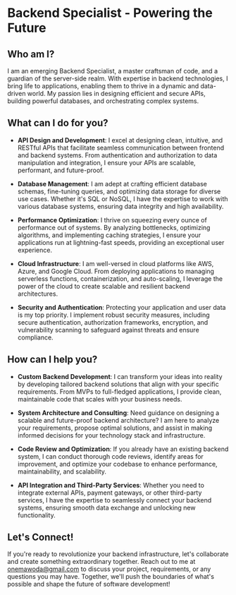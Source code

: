 # Backend Specialist - Powering the Future

## Who am I?

I am an emerging Backend Specialist, a master craftsman of code, and a guardian of the server-side realm. With expertise in backend technologies,
I bring life to applications, enabling them to thrive in a dynamic and data-driven world. 
My passion lies in designing efficient and secure APIs, building powerful databases, and orchestrating complex systems.

## What can I do for you?

- **API Design and Development**: I excel at designing clean, intuitive, and RESTful APIs that facilitate seamless communication between frontend and backend systems. 
  From authentication and authorization to data manipulation and integration, I ensure your APIs are scalable, performant, and future-proof.

- **Database Management**: I am adept at crafting efficient database schemas, fine-tuning queries, and optimizing data storage for diverse use cases.
   Whether it's SQL or NoSQL, I have the expertise to work with various database systems, ensuring data integrity and high availability.

- **Performance Optimization**: I thrive on squeezing every ounce of performance out of systems. By analyzing bottlenecks, optimizing algorithms, and implementing caching strategies, I ensure your applications run at lightning-fast speeds, providing an exceptional user experience.

- **Cloud Infrastructure**: I am well-versed in cloud platforms like AWS, Azure, and Google Cloud. From deploying applications to managing serverless functions, containerization, and auto-scaling, I leverage the power of the cloud to create scalable and resilient backend architectures.

- **Security and Authentication**: Protecting your application and user data is my top priority. I implement robust security measures, including secure authentication, authorization frameworks, encryption, and vulnerability scanning to safeguard against threats and ensure compliance.

## How can I help you?

- **Custom Backend Development**: I can transform your ideas into reality by developing tailored backend solutions that align with your specific requirements. 
  From MVPs to full-fledged applications, I provide clean, maintainable code that scales with your business needs.

- **System Architecture and Consulting**: Need guidance on designing a scalable and future-proof backend architecture? I am here to analyze your requirements, propose optimal solutions, and assist in making informed decisions for your technology stack and infrastructure.

- **Code Review and Optimization**: If you already have an existing backend system, I can conduct thorough code reviews, identify areas for improvement, and optimize your codebase to enhance performance, maintainability, and scalability.

- **API Integration and Third-Party Services**: Whether you need to integrate external APIs, payment gateways, or other third-party services, I have the expertise to seamlessly connect your backend systems, ensuring smooth data exchange and unlocking new functionality.

## Let's Connect!

If you're ready to revolutionize your backend infrastructure, let's collaborate and create something extraordinary together. Reach out to me at onemawoda@gmail.com to discuss your project, requirements, or any questions you may have. Together, we'll push the boundaries of what's possible and shape the future of software development!


